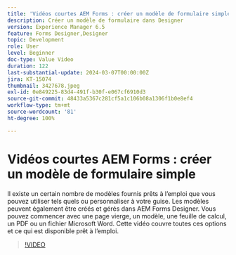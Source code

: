 ```yaml
---
title: 'Vidéos courtes AEM Forms : créer un modèle de formulaire simple PDF'
description: Créer un modèle de formulaire dans Designer
version: Experience Manager 6.5
feature: Forms Designer,Designer
topic: Development
role: User
level: Beginner
doc-type: Value Video
duration: 122
last-substantial-update: 2024-03-07T00:00:00Z
jira: KT-15074
thumbnail: 3427678.jpeg
exl-id: 0e849225-83d4-491f-b30f-e067cf6910d3
source-git-commit: 48433a5367c281cf5a1c106b08a1306f1b0e8ef4
workflow-type: tm+mt
source-wordcount: '81'
ht-degree: 100%

---
```


# Vidéos courtes AEM Forms : créer un modèle de formulaire simple

Il existe un certain nombre de modèles fournis prêts à l’emploi que vous pouvez utiliser tels quels ou personnaliser à votre guise. Les modèles peuvent également être créés et gérés dans AEM Forms Designer. Vous pouvez commencer avec une page vierge, un modèle, une feuille de calcul, un PDF ou un fichier Microsoft Word. Cette vidéo couvre toutes ces options et ce qui est disponible prêt à l’emploi.

>[!VIDEO](https://video.tv.adobe.com/v/3427678/?learn=on)

